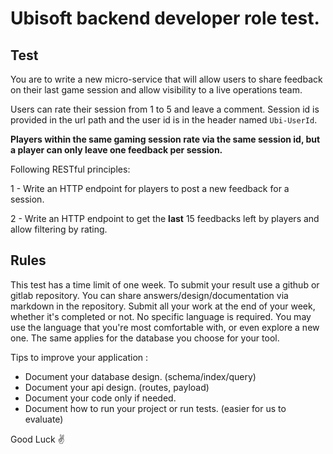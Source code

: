 # Ubisoft backend developer role test.

## Test

You are to write a new micro-service that will allow users to share feedback on their last game session and allow visibility to a live operations team.

Users can rate their session from 1 to 5 and leave a comment. Session id is provided in the url path and the user id is in the header named `Ubi-UserId`.

**Players within the same gaming session rate via the same session id, but a player can only leave one feedback per session.**

Following RESTful principles:

1 - Write an HTTP endpoint for players to post a new feedback for a session.

2 - Write an HTTP endpoint to get the **last** 15 feedbacks left by players and allow filtering by rating.


## Rules

This test has a time limit of one week. To submit your result use a github or gitlab repository.
You can share answers/design/documentation via markdown in the repository.
Submit all your work at the end of your week, whether it's completed or not.
No specific language is required. You may use the language that you're most comfortable with, or even explore a new one. The same applies for the database you choose for your tool.


Tips to improve your application :
- Document your database design. (schema/index/query)
- Document your api design. (routes, payload)
- Document your code only if needed.
- Document how to run your project or run tests. (easier for us to evaluate)


Good Luck :v:
